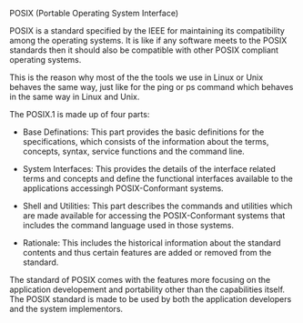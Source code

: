 POSIX (Portable Operating System Interface)

POSIX is a standard specified by the IEEE for maintaining its compatibility among the operating systems. It is like if any software meets to the POSIX standards then it should also be compatible with other POSIX compliant operating systems.

This is the reason why most of the the tools we use in Linux or Unix behaves the same way, just like for the ping or ps command which behaves in the same way in Linux and Unix.

The POSIX.1 is made up of four parts:

- Base Definations: This part provides the basic definitions for the specifications, which consists of the information about the terms, concepts, syntax, service functions and the command line.

- System Interfaces: This provides the details of the interface related terms and concepts and define the functional interfaces available to the applications accessingh POSIX-Conformant systems.

- Shell and Utilities: This part describes the commands and utilities which are made available for accessing the POSIX-Conformant systems that includes the command language used in those systems.

- Rationale: This includes the historical information about the standard contents and thus certain features are added or removed from the standard.

The standard of POSIX comes with the features more focusing on the application developement and portability other than the capabilities itself. The POSIX standard is made to be used by both the application developers and the system implementors.

